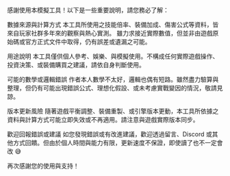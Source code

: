 感謝使用本模擬工具！以下是一些重要說明，請您務必了解：

數據來源與計算方式
本工具所使用之技能倍率、裝備加成、傷害公式等資料，皆來自玩家社群多年來的觀察與熱心實測。
雖力求接近實際數值，但並非由遊戲原始碼或官方正式文件中取得，仍有誤差或遺漏之可能。

用途說明
本工具僅供個人參考、娛樂、與模擬使用。不構成任何實際遊戲操作、投資決策、或裝備購買之建議，請依自身判斷使用。

可能的數學或邏輯錯誤
作者本人數學不太好，邏輯也偶有短路。雖然盡力驗算與整理，但仍有可能出現錯誤公式、理想化假設、或未考慮實戰變因的情況，敬請見諒。

版本更新風險
隨著遊戲平衡調整、裝備重製、或引擎版本更動，本工具所依據之資料與計算方式可能立即失效或不再適用。請注意與遊戲實際版本同步。

歡迎回報錯誤或建議
如您發現錯誤或有改進建議，歡迎透過留言、Discord 或其他方式回饋。但由於個人時間與能力有限，更新速度不保證，即使讀了也不一定會改 😅

再次感謝您的使用與支持！
